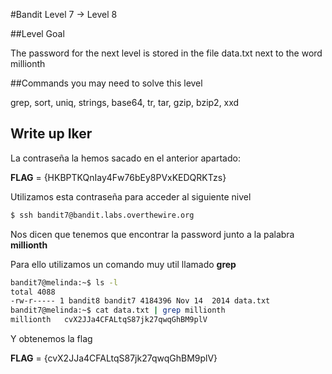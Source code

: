 #Bandit Level 7 → Level 8

##Level Goal

The password for the next level is stored in the file data.txt next to the word millionth

##Commands you may need to solve this level

grep, sort, uniq, strings, base64, tr, tar, gzip, bzip2, xxd

## Write up Iker 

La contraseña la hemos sacado en el anterior apartado:

**FLAG** = {HKBPTKQnIay4Fw76bEy8PVxKEDQRKTzs}

Utilizamos esta contraseña para acceder al siguiente nivel 

```bash 
$ ssh bandit7@bandit.labs.overthewire.org
```

Nos dicen que tenemos que encontrar la password junto a la palabra **millionth**

Para ello utilizamos un comando muy util llamado **grep**

```bash
bandit7@melinda:~$ ls -l
total 4088
-rw-r----- 1 bandit8 bandit7 4184396 Nov 14  2014 data.txt
bandit7@melinda:~$ cat data.txt | grep millionth
millionth	cvX2JJa4CFALtqS87jk27qwqGhBM9plV
````

Y obtenemos la flag

**FLAG** = {cvX2JJa4CFALtqS87jk27qwqGhBM9plV}


